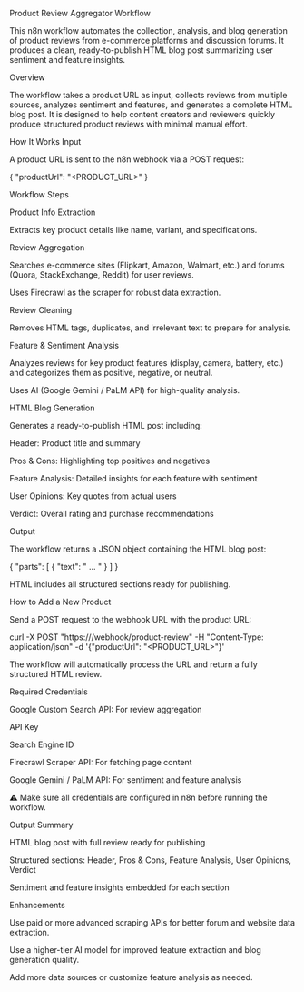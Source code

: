 Product Review Aggregator Workflow

This n8n workflow automates the collection, analysis, and blog generation of product reviews from e-commerce platforms and discussion forums. It produces a clean, ready-to-publish HTML blog post summarizing user sentiment and feature insights.

Overview

The workflow takes a product URL as input, collects reviews from multiple sources, analyzes sentiment and features, and generates a complete HTML blog post. It is designed to help content creators and reviewers quickly produce structured product reviews with minimal manual effort.

How It Works
Input

A product URL is sent to the n8n webhook via a POST request:

{
"productUrl": "<PRODUCT_URL>"
}

Workflow Steps

Product Info Extraction

Extracts key product details like name, variant, and specifications.

Review Aggregation

Searches e-commerce sites (Flipkart, Amazon, Walmart, etc.) and forums (Quora, StackExchange, Reddit) for user reviews.

Uses Firecrawl as the scraper for robust data extraction.

Review Cleaning

Removes HTML tags, duplicates, and irrelevant text to prepare for analysis.

Feature & Sentiment Analysis

Analyzes reviews for key product features (display, camera, battery, etc.) and categorizes them as positive, negative, or neutral.

Uses AI (Google Gemini / PaLM API) for high-quality analysis.

HTML Blog Generation

Generates a ready-to-publish HTML post including:

Header: Product title and summary

Pros & Cons: Highlighting top positives and negatives

Feature Analysis: Detailed insights for each feature with sentiment

User Opinions: Key quotes from actual users

Verdict: Overall rating and purchase recommendations

Output

The workflow returns a JSON object containing the HTML blog post:

{
"parts": [
{
"text": "<!DOCTYPE html> ... </html>"
}
]
}

HTML includes all structured sections ready for publishing.

How to Add a New Product

Send a POST request to the webhook URL with the product URL:

curl -X POST "https://<your-n8n-instance>/webhook/product-review"
-H "Content-Type: application/json"
-d '{"productUrl": "<PRODUCT_URL>"}'

The workflow will automatically process the URL and return a fully structured HTML review.

Required Credentials

Google Custom Search API: For review aggregation

API Key

Search Engine ID

Firecrawl Scraper API: For fetching page content

Google Gemini / PaLM API: For sentiment and feature analysis

⚠️ Make sure all credentials are configured in n8n before running the workflow.

Output Summary

HTML blog post with full review ready for publishing

Structured sections: Header, Pros & Cons, Feature Analysis, User Opinions, Verdict

Sentiment and feature insights embedded for each section

Enhancements

Use paid or more advanced scraping APIs for better forum and website data extraction.

Use a higher-tier AI model for improved feature extraction and blog generation quality.

Add more data sources or customize feature analysis as needed.
